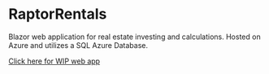 # RaptorRentals
 Blazor web application for real estate investing and calculations. Hosted on Azure and utilizes a SQL Azure Database.
 
 [Click here for WIP web app](https://raptorrentals.azurewebsites.net/)
